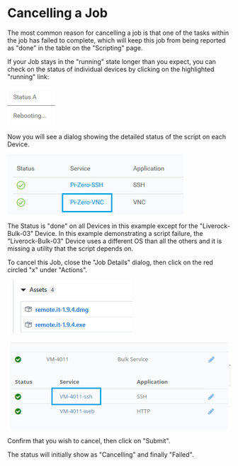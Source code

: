 # Cancelling a Job

The most common reason for cancelling a job is that one of the tasks within the job has failed to complete, which will keep this job from being reported as "done" in the table on the "Scripting" page.

If your Job stays in the "running" state longer than you expect, you can check on the status of individual devices by clicking on the highlighted "running" link:

![](../../.gitbook/assets/image%20%28165%29.png)

Now you will see a dialog showing the detailed status of the script on each Device.

![](../../.gitbook/assets/image%20%28109%29.png)

The Status is "done" on all Devices in this example except for the "Liverock-Bulk-03" Device.  In this example demonstrating a script failure, the "Liverock-Bulk-03" Device uses a different OS than all the others and it is missing a utility that the script depends on.

To cancel this Job, close the "Job Details" dialog, then click on the red circled "x" under "Actions".

![](../../.gitbook/assets/image%20%2822%29.png)

![](../../.gitbook/assets/image%20%28290%29.png)

Confirm that you wish to cancel, then click on "Submit".

The status will initially show as "Cancelling" and finally "Failed".

